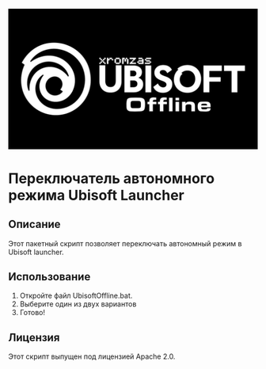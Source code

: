 ![Alt text](UbisoftOffline.png)

# Переключатель автономного режима Ubisoft Launcher

## Описание
Этот пакетный скрипт позволяет переключать автономный режим в Ubisoft launcher.

## Использование
1. Откройте файл UbisoftOffline.bat.
2. Выберите один из двух вариантов
3. Готово!

## Лицензия
Этот скрипт выпущен под лицензией Apache 2.0.
